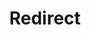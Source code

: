 ﻿---
layout: src/layouts/Redirect.astro
title: Redirect
redirect: https://octopus.com/docs/tenants/guides/multi-tenant-region/assigning-tenants-to-infrastructure
pubDate:  2023-01-01
navSearch: false
navSitemap: false
navMenu: false
---
